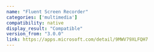 ```yaml
---
name: "Fluent Screen Recorder"
categories: ['multimedia']
compatibility: native
display_result: "Compatible"
version_from: "3.0.0"
link: https://apps.microsoft.com/detail/9MWV79XLFQH7
---
```

